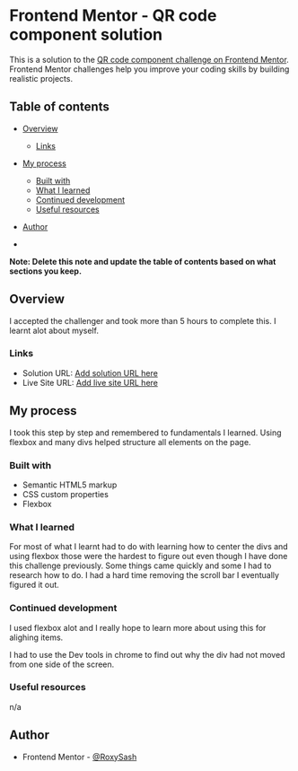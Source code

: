 # Frontend Mentor - QR code component solution

This is a solution to the [QR code component challenge on Frontend Mentor](https://www.frontendmentor.io/challenges/qr-code-component-iux_sIO_H). Frontend Mentor challenges help you improve your coding skills by building realistic projects. 

## Table of contents

- [Overview](#overview)
  
  - [Links](#links)
- [My process](#my-process)
  - [Built with](#built-with)
  - [What I learned](#what-i-learned)
  - [Continued development](#continued-development)
  - [Useful resources](#useful-resources)
- [Author](#author)
- 

**Note: Delete this note and update the table of contents based on what sections you keep.**

## Overview

I accepted the challenger and took more than 5 hours to complete this. I learnt alot about myself.

### Links

- Solution URL: [Add solution URL here](https://your-solution-url.com)
- Live Site URL: [Add live site URL here](https://your-live-site-url.com)

## My process

I took this step by step and remembered to fundamentals I learned. Using flexbox and many divs helped structure all elements on the page.

### Built with

- Semantic HTML5 markup
- CSS custom properties
- Flexbox


### What I learned

For most of what I learnt had to do with learning how to center the divs and using flexbox those were the hardest to figure out even though I have done this challenge previously. Some things came quickly and some I had to research how to do. I had a hard time removing the scroll bar I eventually figured it out.




### Continued development

I used flexbox alot and I really hope to learn more about using this for alighing items.

I had to use the Dev tools in chrome to find out why the div had not moved from one side of the screen. 


### Useful resources

n/a


## Author


- Frontend Mentor - [@RoxySash](https://www.frontendmentor.io/profile/RoxySash)




